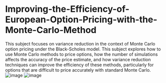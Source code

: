 # Improving-the-Efficiency-of-European-Option-Pricing-with-the-Monte-Carlo-Method
This subject focuses on variance reduction in the context of Monte Carlo option pricing under the Black-Scholes model.
This subject explores how to use Monte Carlo methods to price options, how the number of simulations affects the accuracy of the price estimate, and how variance reduction techniques can improve the efficiency of these methods, particularly for options that are difficult to price accurately with standard Monte Carlo.
![image](https://github.com/user-attachments/assets/828b85c5-366d-4715-8f11-7fa32abd3e6d)
![image](https://github.com/user-attachments/assets/30ace05c-45be-423e-8b1b-d2a7713f275a)

